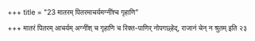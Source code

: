 +++
title = "23 मातरम् पितरमाचर्यमग्नींश्च गृहाणि"

+++
मातरं पितरम् आचर्यम् अग्नींश् च गृहाणि च रिक्त-पाणिर् नोपगछ्हेद्, राजानं चेन् न श्रुतम् इति २३
